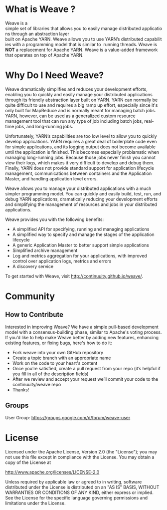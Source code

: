 What is Weave ?
===============

Weave is a simple set of libraries that allows you to easily manage distributed applications through an abstraction layer 
built on Apache YARN. Weave allows you to use YARN’s distributed capabilities with a programming model that is similar to 
running threads. Weave is **NOT** a replacement for Apache YARN. Weave is a value-added framework that operates on top of Apache YARN.

Why Do I Need Weave?
=====================
Weave dramatically simplifies and reduces your development efforts, enabling you to quickly and easily manage 
your distributed applications through its friendly abstraction layer built on YARN. YARN can normally be quite difficult to use and requires a big ramp up effort, especially since it's only built for MapReduce and is normally meant for managing batch jobs. YARN, however, can be used as a generalized custom resource management tool that can run any type of job including batch jobs, real-time jobs, and long-running jobs. 

Unfortunately, YARN’s capabilities are too low level to allow you to quickly develop applications. YARN requires a great deal of boilerplate code even for simple applications, and its logging output does not become available until the application is finished. This becomes especially problamatic when managing long-running jobs. Because those jobs never finish you cannot view their logs, which makes it very difficult to develop and debug them. Finally, YARN does not provide standard support for application lifecycle management, communications between containers and the Application Master, and handling application level errors. 

Weave allows you to manage your distributed applications with a much simpler programming model. You can quickly and easily build, test, run, and debug YARN applications, dramatically reducing your development efforts and simplifying the management of resources and jobs in your distributed applications.

Weave provides you with the following benefits:

  * A simplified API for specifying, running and managing applications
  * A simplified way to specify and manage the stages of the application lifecycle
  * A generic Application Master to better support simple applications
  * Simplified archive management
  * Log and metrics aggregation for your applications, with improved control over application logs, metrics and errors
  * A discovery service
  
To get started with Weave, visit http://continuuity.github.io/weave/.

Community
=========
How to Contribute
------------------

Interested in improving Weave? We have a simple pull-based development model with a consensus-building phase, similar to Apache's voting process. If you’d like to help make Weave better by adding new features, enhancing existing features, or fixing bugs, here's how to do it:

  * Fork weave into your own GitHub repository
  * Create a topic branch with an appropriate name
  * Work on the code to your heart's content
  * Once you’re satisfied, create a pull request from your repo (it’s helpful if you fill in all of the description fields)
  * After we review and accept your request we’ll commit your code to the continuuity/weave repo
  * Thanks!

Groups
------
User Group: https://groups.google.com/d/forum/weave-user

License
=======
Licensed under the Apache License, Version 2.0 (the "License"); you may not use this file except in compliance with the License. You may obtain a copy of the License at

http://www.apache.org/licenses/LICENSE-2.0

Unless required by applicable law or agreed to in writing, software distributed under the License is distributed on an "AS IS" BASIS, WITHOUT WARRANTIES OR CONDITIONS OF ANY KIND, either express or implied. See the License for the specific language governing permissions and limitations under the License.
